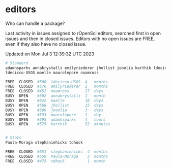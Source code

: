 # editors

Who can handle a package?

Last activity in issues assigned to rOpenSci editors, searched first in open
issues and then in closed issues. Editors with no open issues are FREE, even if
they also have no closed issue.


Updated on Mon Jul 3 12:39:32 UTC 2023

```bash
# Standard
adamhsparks annakrystalli emilyriederer jhollist jooolia karthik ldecicco
ldecicco-USGS maelle maurolepore noamross

FREE  CLOSED  #560  ldecicco-USGS  4   months
FREE  CLOSED  #576  emilyriederer  2   months
FREE  CLOSED  #452  noamross       27  days
BUSY  OPEN    #502  annakrystalli  1   month
BUSY  OPEN    #522  maelle         18  days
BUSY  OPEN    #568  jhollist       15  days
BUSY  OPEN    #590  jooolia        3   days
BUSY  OPEN    #593  maurolepore    1   day
BUSY  OPEN    #595  adamhsparks    4   hours
BUSY  OPEN    #575  karthik        52  minutes


# Stats
Paula-Moraga stephaniehicks tdhock

FREE  CLOSED  #551  stephaniehicks  4  months
FREE  CLOSED  #559  Paula-Moraga    3  months
FREE  CLOSED  #475  tdhock          1  month
```
